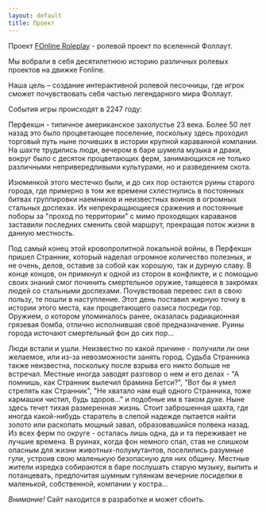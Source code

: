 ```yaml
---
layout: default
title: Проект
---
```


Проект [FOnline Roleplay](/) -  ролевой проект по вселенной Фоллаут. 

Мы вобрали в себя десятилетнюю историю различных ролевых проектов на движке Fonline.

Наша цель – создание интерактивной ролевой песочницы, где игрок сможет почувствовать себя частью легендарного мира Фоллаут.

События игры происходят в 2247 году: 

Перфекшн - типичное американское захолустье 23 века. Более 50 лет назад это было процветающее поселение, поскольку здесь проходил торговый путь ныне почивших в истории крупной караванной компании. На шахте трудились люди, вечером в баре шумела музыка и драки, вокруг было с десяток процветающих ферм, занимающихся не только различными непривередливыми культурами, но и разведением скота. 

Изюминкой этого местечко были, и до сих пор остаются руины старого города, где примерно в том же времени схлестнулись в постоянных битвах группировки наемников и неизвестных воинов в огромных стальных доспехах. Их непрекращающиеся сражения и постоянные поборы за "проход по территории" с мимо проходящих караванов заставили последних сменить свой маршрут, прекращая поток жизни в данную местность.

Под самый конец этой кровопролитной локальной войны, в Перфекшн пришел Странник, который наделал огромное количество полезных, и не очень, делов, оставив за собой как хорошую, так и дурную славу. В конце концов, он примкнул к одной из сторон в конфликте, и с помощью своих знаний смог починить смертельное оружие, таящееся в закромах людей со стальными доспехами. Почувствовав перевес сил в свою пользу, те пошли в наступление. Этот день поставил жирную точку в истории этого места, как процветающего оазиса посреди гор. Оружием, о котором упоминалось ранее, оказалась радиационная грязевая бомба, отлично исполнившая своё предназначение. Руины города источают смертельный фон до сих пор...

Люди встали и ушли. Неизвестно по какой причине - получили ли они желаемое, или из-за невозможности занять город. Судьба Странника также неизвестна, поскольку после взрыва его никто больше не встречал. Местные иногда заводят разговор о нем и его делах - "А помнишь, как Странник вылечил брамина Бетси?", "Вот бы я умел стрелять как Странник", "Не хватало нам ещё одного Странника, тоже кармашки чистил, будь здоров..." и подобные им в таком духе. Ныне здесь течет тихая размеренная жизнь. Стоит заброшенная шахта, где иногда какой-нибудь старатель в слепой надежде пытается найти золото или раскопать мощный завал, образовавшийся полвека назад. Из всех ферм по округе - осталась лишь одна, да и та переживает не лучшие времена. В руинах, когда фон немного спал, став не слишком опасным для жизни животных-полумутантов, поселились разумные гули, устроив свою маленькую безопасную для них общину. Местные жители изредка собираются в баре послушать старую музыку, выпить и потанцевать, предпочитая шумным гулянкам вечерние посиделки в маленькой, собственной, компании у костра...

*Внимание!* Сайт находится в разработке и может сбоить.
